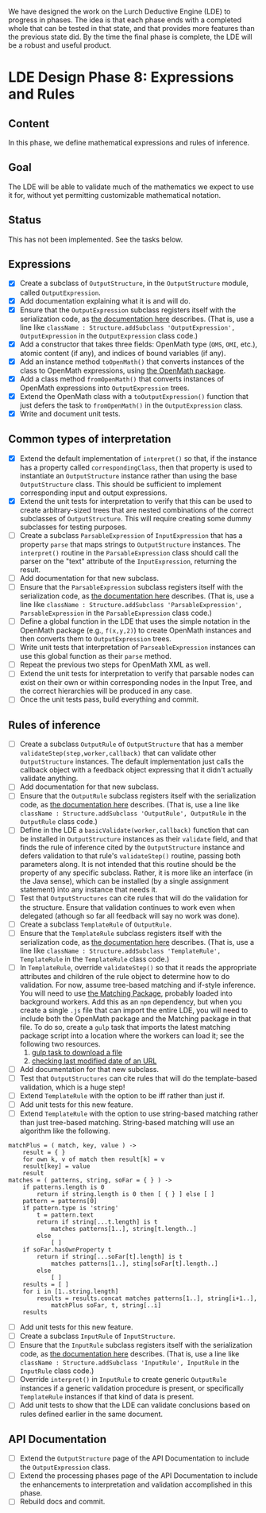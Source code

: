 
We have designed the work on the Lurch Deductive Engine (LDE) to progress in
phases.  The idea is that each phase ends with a completed whole that can be
tested in that state, and that provides more features than the previous
state did.  By the time the final phase is complete, the LDE will be a
robust and useful product.

# LDE Design Phase 8: Expressions and Rules

## Content

In this phase, we define mathematical expressions and rules of inference.

## Goal

The LDE will be able to validate much of the mathematics we expect to use it
for, without yet permitting customizable mathematical notation.

## Status

This has not been implemented.  See the tasks below.

## Expressions

 * [x] Create a subclass of `OutputStructure`, in the `OutputStructure`
   module, called `OutputExpression`.
 * [x] Add documentation explaining what it is and will do.
 * [x] Ensure that the `OutputExpression` subclass registers itself with the
   serialization code, as
   [the documentation here](https://github.com/lurchmath/lde/blob/master/src/structure.litcoffee#registering-class-names)
   describes.  (That is, use a line like
   `className : Structure.addSubclass 'OutputExpression', OutputExpression`
   in the `OutputExpression` class code.)
 * [x] Add a constructor that takes three fields: OpenMath type (`OMS`,
   `OMI`, etc.), atomic content (if any), and indices of bound variables (if
   any).
 * [x] Add an instance method `toOpenMath()` that converts instances of
   the class to OpenMath expressions, using
   [the OpenMath package](https://github.com/lurchmath/openmath-js).
 * [x] Add a class method `fromOpenMath()` that converts instances of
   OpenMath expressions into `OutputExpression` trees.
 * [x] Extend the OpenMath class with a `toOutputExpression()` function that
   just defers the task to `fromOpenMath()` in the `OutputExpression` class.
 * [x] Write and document unit tests.

## Common types of interpretation

 * [x] Extend the default implementation of `interpret()` so that, if the
   instance has a property called `correspondingClass`, then that property
   is used to instantiate an `OutputStructure` instance rather than using
   the base `OutputStructure` class.  This should be sufficient to implement
   corresponding input and output expressions.
 * [x] Extend the unit tests for interpretation to verify that this can be
   used to create arbitrary-sized trees that are nested combinations of the
   correct subclasses of `OutputStructure`.  This will require creating some
   dummy subclasses for testing purposes.
 * [ ] Create a subclass `ParsableExpression` of `InputExpression` that has
   a property `parse` that maps strings to `OutputStructure` instances.  The
   `interpret()` routine in the `ParsableExpression` class should call the
   parser on the "text" attribute of the `InputExpression`, returning the
   result.
 * [ ] Add documentation for that new subclass.
 * [ ] Ensure that the `ParsableExpression` subclass registers itself with
   the serialization code, as
   [the documentation here](https://github.com/lurchmath/lde/blob/master/src/structure.litcoffee#registering-class-names)
   describes.  (That is, use a line like
   `className : Structure.addSubclass 'ParsableExpression', ParsableExpression`
   in the `ParsableExpression` class code.)
 * [ ] Define a global function in the LDE that uses the simple notation in
   the OpenMath package (e.g., `f(x,y,2)`) to create OpenMath instances and
   then converts them to `OutputExpression` trees.
 * [ ] Write unit tests that interpretation of `ParseableExpression`
   instances can use this global function as their `parse` method.
 * [ ] Repeat the previous two steps for OpenMath XML as well.
 * [ ] Extend the unit tests for interpretation to verify that parsable
   nodes can exist on their own or within corresponding nodes in the Input
   Tree, and the correct hierarchies will be produced in any case.
 * [ ] Once the unit tests pass, build everything and commit.

## Rules of inference

 * [ ] Create a subclass `OutputRule` of `OutputStructure` that has
   a member `validateStep(step,worker,callback)` that can validate other
   `OutputStructure` instances.  The default implementation just calls the
   callback object with a feedback object expressing that it didn't
   actually validate anything.
 * [ ] Add documentation for that new subclass.
 * [ ] Ensure that the `OutputRule` subclass registers itself with the
   serialization code, as
   [the documentation here](https://github.com/lurchmath/lde/blob/master/src/structure.litcoffee#registering-class-names)
   describes.  (That is, use a line like
   `className : Structure.addSubclass 'OutputRule', OutputRule` in the
   `OutputRule` class code.)
 * [ ] Define in the LDE a `basicValidate(worker,callback)` function that
   can be installed in `OutputStructure` instances as their `validate`
   field, and that finds the rule of inference cited by the
   `OutputStructure` instance and defers validation to that rule's
   `validateStep()` routine, passing both parameters along.  It is not
   intended that this routine should be the property of any specific
   subclass.  Rather, it is more like an interface (in the Java sense),
   which can be installed (by a single assignment statement) into any
   instance that needs it.
 * [ ] Test that `OutputStructures` can cite rules that will do the
   validation for the structure.  Ensure that validation continues to work
   even when delegated (athough so far all feedback will say no work was
   done).
 * [ ] Create a subclass `TemplateRule` of `OutputRule`.
 * [ ] Ensure that the `TemplateRule` subclass registers itself with the
   serialization code, as
   [the documentation here](https://github.com/lurchmath/lde/blob/master/src/structure.litcoffee#registering-class-names)
   describes.  (That is, use a line like
   `className : Structure.addSubclass 'TemplateRule', TemplateRule` in the
   `TemplateRule` class code.)
 * [ ] In `TemplateRule`, override `validateStep()` so that it reads the
   appropriate attributes and children of the rule object to determine how
   to do validation.  For now, assume tree-based matching and if-style
   inference.  You will need to use
   [the Matching Package](https://github.com/lurchmath/first-order-matching),
   probably loaded into background workers.  Add this as an `npm`
   dependency, but when you create a single `.js` file that can import the
   entire LDE, you will need to include both the OpenMath package and the
   Matching package in that file.  To do so, create a `gulp` task that
   imports the latest matching package script into a location where the
   workers can load it; see the following two resources.
    1. [gulp task to download a file](https://github.com/gulpjs/plugins/issues/88#issuecomment-42171336)
    1. [checking last modified date of an URL](https://stackoverflow.com/questions/5922842/getting-http-headers-with-node-js)
 * [ ] Add documentation for that new subclass.
 * [ ] Test that `OutputStructures` can cite rules that will do the
   template-based validation, which is a huge step!
 * [ ] Extend `TemplateRule` with the option to be iff rather than just if.
 * [ ] Add unit tests for this new feature.
 * [ ] Extend `TemplateRule` with the option to use string-based matching
   rather than just tree-based matching.  String-based matching will use an
   algorithm like the following.
```
matchPlus = ( match, key, value ) ->
    result = { }
    for own k, v of match then result[k] = v
    result[key] = value
    result
matches = ( patterns, string, soFar = { } ) ->
    if patterns.length is 0
        return if string.length is 0 then [ { } ] else [ ]
    pattern = patterns[0]
    if pattern.type is 'string'
        t = pattern.text
        return if string[...t.length] is t
            matches patterns[1..], string[t.length..]
        else
            [ ]
    if soFar.hasOwnProperty t
        return if string[...soFar[t].length] is t
            matches patterns[1..], sting[soFar[t].length..]
        else
            [ ]
    results = [ ]
    for i in [1..string.length]
        results = results.concat matches patterns[1..], string[i+1..],
            matchPlus soFar, t, string[..i]
    results
```
 * [ ] Add unit tests for this new feature.
 * [ ] Create a subclass `InputRule` of `InputStructure`.
 * [ ] Ensure that the `InputRule` subclass registers itself with the
   serialization code, as
   [the documentation here](https://github.com/lurchmath/lde/blob/master/src/structure.litcoffee#registering-class-names)
   describes.  (That is, use a line like
   `className : Structure.addSubclass 'InputRule', InputRule` in the
   `InputRule` class code.)
 * [ ] Override `interpret()` in `InputRule` to create generic `OutputRule`
   instances if a generic validation procedure is present, or specifically
   `TemplateRule` instances if that kind of data is present.
 * [ ] Add unit tests to show that the LDE can validate conclusions based on
   rules defined earlier in the same document.

## API Documentation

 * [ ] Extend the `OutputStructure` page of the API Documentation to include
   the `OutputExpression` class.
 * [ ] Extend the processing phases page of the API Documentation to include
   the enhancements to interpretation and validation accomplished in this
   phase.
 * [ ] Rebuild docs and commit.

